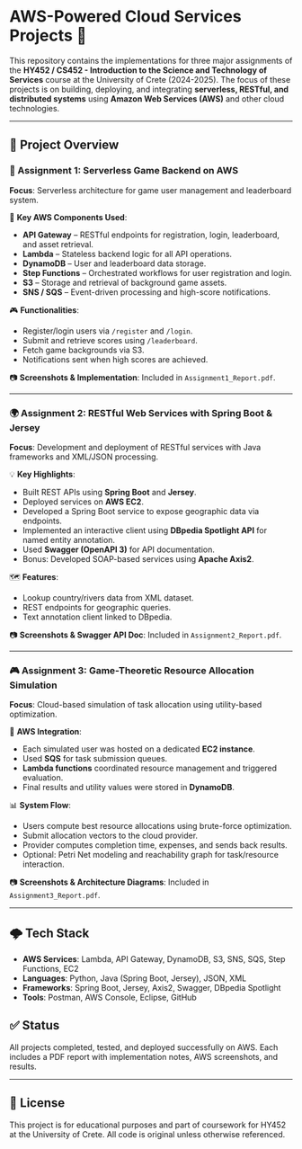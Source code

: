 # AWS-Powered Cloud Services Projects 🚀

This repository contains the implementations for three major assignments of the **HY452 / CS452 - Introduction to the Science and Technology of Services** course at the University of Crete (2024-2025). The focus of these projects is on building, deploying, and integrating **serverless, RESTful, and distributed systems** using **Amazon Web Services (AWS)** and other cloud technologies.

---

## 📁 Project Overview

### 🧩 Assignment 1: Serverless Game Backend on AWS
**Focus**: Serverless architecture for game user management and leaderboard system.

🔧 **Key AWS Components Used**:
- **API Gateway** – RESTful endpoints for registration, login, leaderboard, and asset retrieval.
- **Lambda** – Stateless backend logic for all API operations.
- **DynamoDB** – User and leaderboard data storage.
- **Step Functions** – Orchestrated workflows for user registration and login.
- **S3** – Storage and retrieval of background game assets.
- **SNS / SQS** – Event-driven processing and high-score notifications.

🎮 **Functionalities**:
- Register/login users via `/register` and `/login`.
- Submit and retrieve scores using `/leaderboard`.
- Fetch game backgrounds via S3.
- Notifications sent when high scores are achieved.

📷 **Screenshots & Implementation**: Included in `Assignment1_Report.pdf`.

---

### 🌍 Assignment 2: RESTful Web Services with Spring Boot & Jersey
**Focus**: Development and deployment of RESTful services with Java frameworks and XML/JSON processing.

💡 **Key Highlights**:
- Built REST APIs using **Spring Boot** and **Jersey**.
- Deployed services on **AWS EC2**.
- Developed a Spring Boot service to expose geographic data via endpoints.
- Implemented an interactive client using **DBpedia Spotlight API** for named entity annotation.
- Used **Swagger (OpenAPI 3)** for API documentation.
- Bonus: Developed SOAP-based services using **Apache Axis2**.

🗺️ **Features**:
- Lookup country/rivers data from XML dataset.
- REST endpoints for geographic queries.
- Text annotation client linked to DBpedia.

📷 **Screenshots & Swagger API Doc**: Included in `Assignment2_Report.pdf`.

---

### 🎮 Assignment 3: Game-Theoretic Resource Allocation Simulation
**Focus**: Cloud-based simulation of task allocation using utility-based optimization.

🔧 **AWS Integration**:
- Each simulated user was hosted on a dedicated **EC2 instance**.
- Used **SQS** for task submission queues.
- **Lambda functions** coordinated resource management and triggered evaluation.
- Final results and utility values were stored in **DynamoDB**.

📊 **System Flow**:
- Users compute best resource allocations using brute-force optimization.
- Submit allocation vectors to the cloud provider.
- Provider computes completion time, expenses, and sends back results.
- Optional: Petri Net modeling and reachability graph for task/resource interaction.

📷 **Screenshots & Architecture Diagrams**: Included in `Assignment3_Report.pdf`.

---

## 🌩️ Tech Stack
- **AWS Services**: Lambda, API Gateway, DynamoDB, S3, SNS, SQS, Step Functions, EC2
- **Languages**: Python, Java (Spring Boot, Jersey), JSON, XML
- **Frameworks**: Spring Boot, Jersey, Axis2, Swagger, DBpedia Spotlight
- **Tools**: Postman, AWS Console, Eclipse, GitHub



## ✅ Status
All projects completed, tested, and deployed successfully on AWS. Each includes a PDF report with implementation notes, AWS screenshots, and results.

---

## 📄 License
This project is for educational purposes and part of coursework for HY452 at the University of Crete. All code is original unless otherwise referenced.
